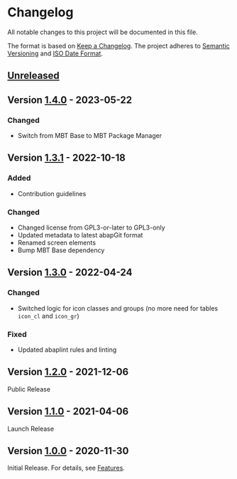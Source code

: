 # Changelog

All notable changes to this project will be documented in this file.

The format is based on [Keep a Changelog](https://keepachangelog.com/en/1.0.0/).
The project adheres to [Semantic Versioning](https://semver.org/spec/v2.0.0.html)
and [ISO Date Format](https://www.iso.org/iso-8601-date-and-time-format.html).

## [Unreleased]

## Version [1.4.0] - 2023-05-22

### Changed

- Switch from MBT Base to MBT Package Manager

## Version [1.3.1] - 2022-10-18

### Added

- Contribution guidelines

### Changed

- Changed license from GPL3-or-later to GPL3-only
- Updated metadata to latest abapGit format
- Renamed screen elements
- Bump MBT Base dependency

## Version [1.3.0] - 2022-04-24

### Changed

- Switched logic for icon classes and groups (no more need for tables `icon_cl` and `icon_gr`)

### Fixed

- Updated abaplint rules and linting

## Version [1.2.0] - 2021-12-06

Public Release

## Version [1.1.0] - 2021-04-06

Launch Release

## Version [1.0.0] - 2020-11-30

Initial Release. For details, see [Features](https://marcbernardtools.com/docs/mbt-icon-browser/features).


[Unreleased]: https://github.com/Marc-Bernard-Tools/MBT-Icon-Browser/compare/1.4.0...main
[1.4.0]: https://github.com/Marc-Bernard-Tools/MBT-Icon-Browser/compare/1.3.1...1.4.0
[1.3.1]: https://github.com/Marc-Bernard-Tools/MBT-Icon-Browser/compare/1.3.0...1.3.1
[1.3.0]: https://github.com/Marc-Bernard-Tools/MBT-Icon-Browser/compare/1.2.0...1.3.0
[1.2.0]: https://github.com/Marc-Bernard-Tools/MBT-Icon-Browser/compare/1.1.0...1.2.0
[1.1.0]: https://github.com/Marc-Bernard-Tools/MBT-Icon-Browser/compare/1.0.0...1.1.0
[1.0.0]: https://github.com/Marc-Bernard-Tools/MBT-Icon-Browser/releases/tag/1.0.0
